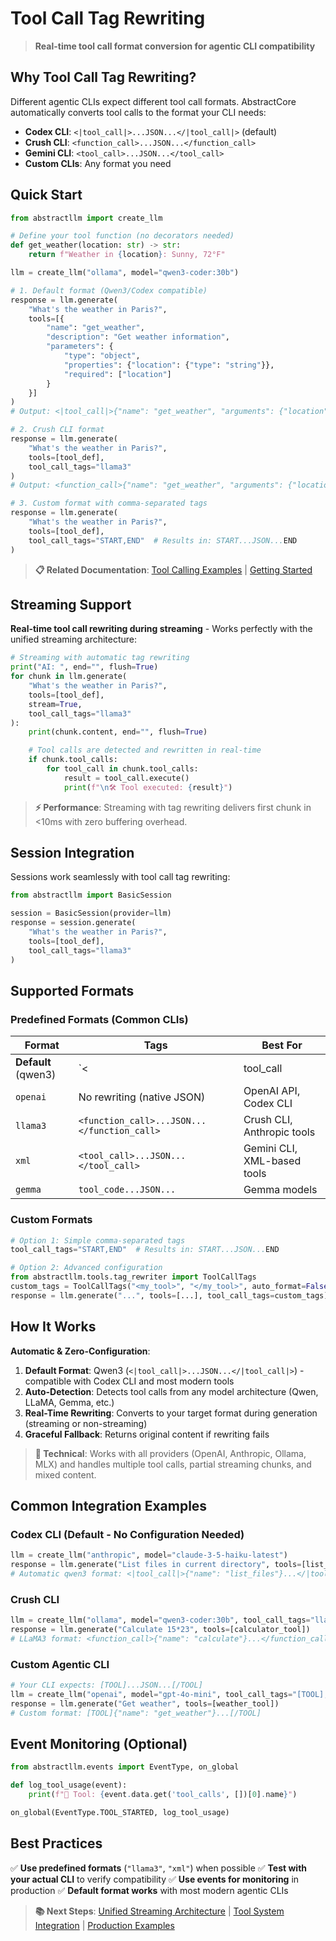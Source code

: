 # Tool Call Tag Rewriting

> **Real-time tool call format conversion for agentic CLI compatibility**

## Why Tool Call Tag Rewriting?

Different agentic CLIs expect different tool call formats. AbstractCore automatically converts tool calls to the format your CLI needs:

- **Codex CLI**: `<|tool_call|>...JSON...</|tool_call|>` (default)
- **Crush CLI**: `<function_call>...JSON...</function_call>`
- **Gemini CLI**: `<tool_call>...JSON...</tool_call>`
- **Custom CLIs**: Any format you need

## Quick Start

```python
from abstractllm import create_llm

# Define your tool function (no decorators needed)
def get_weather(location: str) -> str:
    return f"Weather in {location}: Sunny, 72°F"

llm = create_llm("ollama", model="qwen3-coder:30b")

# 1. Default format (Qwen3/Codex compatible)
response = llm.generate(
    "What's the weather in Paris?",
    tools=[{
        "name": "get_weather",
        "description": "Get weather information",
        "parameters": {
            "type": "object",
            "properties": {"location": {"type": "string"}},
            "required": ["location"]
        }
    }]
)
# Output: <|tool_call|>{"name": "get_weather", "arguments": {"location": "Paris"}}</|tool_call|>

# 2. Crush CLI format
response = llm.generate(
    "What's the weather in Paris?",
    tools=[tool_def],
    tool_call_tags="llama3"
)
# Output: <function_call>{"name": "get_weather", "arguments": {"location": "Paris"}}</function_call>

# 3. Custom format with comma-separated tags
response = llm.generate(
    "What's the weather in Paris?",
    tools=[tool_def],
    tool_call_tags="START,END"  # Results in: START...JSON...END
)
```

> **📋 Related Documentation**: [Tool Calling Examples](examples.md#tool-calling-examples) | [Getting Started](getting-started.md#tool-calling-llm-with-superpowers)

## Streaming Support

**Real-time tool call rewriting during streaming** - Works perfectly with the unified streaming architecture:

```python
# Streaming with automatic tag rewriting
print("AI: ", end="", flush=True)
for chunk in llm.generate(
    "What's the weather in Paris?",
    tools=[tool_def],
    stream=True,
    tool_call_tags="llama3"
):
    print(chunk.content, end="", flush=True)

    # Tool calls are detected and rewritten in real-time
    if chunk.tool_calls:
        for tool_call in chunk.tool_calls:
            result = tool_call.execute()
            print(f"\n🛠️ Tool executed: {result}")
```

> **⚡ Performance**: Streaming with tag rewriting delivers first chunk in <10ms with zero buffering overhead.

## Session Integration

Sessions work seamlessly with tool call tag rewriting:

```python
from abstractllm import BasicSession

session = BasicSession(provider=llm)
response = session.generate(
    "What's the weather in Paris?",
    tools=[tool_def],
    tool_call_tags="llama3"
)
```

## Supported Formats

### Predefined Formats (Common CLIs)

| Format | Tags | Best For |
|--------|------|----------|
| **Default** (qwen3) | `<|tool_call|>...JSON...</|tool_call|>` | Qwen models, some CLIs |
| `openai` | No rewriting (native JSON) | OpenAI API, Codex CLI |
| `llama3` | `<function_call>...JSON...</function_call>` | Crush CLI, Anthropic tools |
| `xml` | `<tool_call>...JSON...</tool_call>` | Gemini CLI, XML-based tools |
| `gemma` | ````tool_code...JSON...```` | Gemma models |

### Custom Formats

```python
# Option 1: Simple comma-separated tags
tool_call_tags="START,END"  # Results in: START...JSON...END

# Option 2: Advanced configuration
from abstractllm.tools.tag_rewriter import ToolCallTags
custom_tags = ToolCallTags("<my_tool>", "</my_tool>", auto_format=False)
response = llm.generate("...", tools=[...], tool_call_tags=custom_tags)
```

## How It Works

**Automatic & Zero-Configuration**:

1. **Default Format**: Qwen3 (`<|tool_call|>...JSON...</|tool_call|>`) - compatible with Codex CLI and most modern tools
2. **Auto-Detection**: Detects tool calls from any model architecture (Qwen, LLaMA, Gemma, etc.)
3. **Real-Time Rewriting**: Converts to your target format during generation (streaming or non-streaming)
4. **Graceful Fallback**: Returns original content if rewriting fails

> **🔧 Technical**: Works with all providers (OpenAI, Anthropic, Ollama, MLX) and handles multiple tool calls, partial streaming chunks, and mixed content.

## Common Integration Examples

### Codex CLI (Default - No Configuration Needed)

```python
llm = create_llm("anthropic", model="claude-3-5-haiku-latest")
response = llm.generate("List files in current directory", tools=[list_files_tool])
# Automatic qwen3 format: <|tool_call|>{"name": "list_files"}...</|tool_call|>
```

### Crush CLI

```python
llm = create_llm("ollama", model="qwen3-coder:30b", tool_call_tags="llama3")
response = llm.generate("Calculate 15*23", tools=[calculator_tool])
# LLaMA3 format: <function_call>{"name": "calculate"}...</function_call>
```

### Custom Agentic CLI

```python
# Your CLI expects: [TOOL]...JSON...[/TOOL]
llm = create_llm("openai", model="gpt-4o-mini", tool_call_tags="[TOOL],[/TOOL]")
response = llm.generate("Get weather", tools=[weather_tool])
# Custom format: [TOOL]{"name": "get_weather"}...[/TOOL]
```

## Event Monitoring (Optional)

```python
from abstractllm.events import EventType, on_global

def log_tool_usage(event):
    print(f"🔧 Tool: {event.data.get('tool_calls', [])[0].name}")

on_global(EventType.TOOL_STARTED, log_tool_usage)
```

## Best Practices

✅ **Use predefined formats** (`"llama3"`, `"xml"`) when possible
✅ **Test with your actual CLI** to verify compatibility
✅ **Use events for monitoring** in production
✅ **Default format works** with most modern agentic CLIs

> **📚 Next Steps**: [Unified Streaming Architecture](architecture.md#unified-streaming-architecture) | [Tool System Integration](architecture.md#tool-system-architecture) | [Production Examples](examples.md#production-patterns)